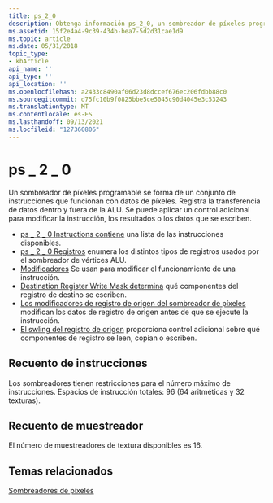 ```yaml
---
title: ps_2_0
description: Obtenga información ps_2_0, un sombreador de píxeles programable, que se conste de un conjunto de instrucciones que funcionan con datos de píxeles.
ms.assetid: 15f2e4a4-9c39-434b-bea7-5d2d31cae1d9
ms.topic: article
ms.date: 05/31/2018
topic_type:
- kbArticle
api_name: ''
api_type: ''
api_location: ''
ms.openlocfilehash: a2433c8490af06d23d8dccef676ec206fdbb88c0
ms.sourcegitcommit: d75fc10b9f0825bbe5ce5045c90d4045e3c53243
ms.translationtype: MT
ms.contentlocale: es-ES
ms.lasthandoff: 09/13/2021
ms.locfileid: "127360806"
---
```

# <a name="ps_2_0"></a>ps \_ 2 \_ 0

Un sombreador de píxeles programable se forma de un conjunto de instrucciones que funcionan con datos de píxeles. Registra la transferencia de datos dentro y fuera de la ALU. Se puede aplicar un control adicional para modificar la instrucción, los resultados o los datos que se escriben.

-   [ps \_ 2 \_ 0 Instructions contiene](dx9-graphics-reference-asm-ps-instructions-ps-2-0.md) una lista de las instrucciones disponibles.
-   [ps \_ 2 \_ 0 Registros](dx9-graphics-reference-asm-ps-registers-ps-2-0.md) enumera los distintos tipos de registros usados por el sombreador de vértices ALU.
-   [Modificadores](dx9-graphics-reference-asm-ps-registers-modifiers.md) Se usan para modificar el funcionamiento de una instrucción.
-   [Destination Register Write Mask determina](dx9-graphics-reference-asm-ps-registers-modifiers-write-mask.md) qué componentes del registro de destino se escriben.
-   [Los modificadores de registro de origen del sombreador de píxeles](dx9-graphics-reference-asm-ps-registers-modifiers-source.md) modifican los datos de registro de origen antes de que se ejecute la instrucción.
-   [El swling del registro de origen](dx9-graphics-reference-asm-ps-registers-modifiers-source-register-swizzling.md) proporciona control adicional sobre qué componentes de registro se leen, copian o escriben.

## <a name="instruction-count"></a>Recuento de instrucciones

Los sombreadores tienen restricciones para el número máximo de instrucciones. Espacios de instrucción totales: 96 (64 aritméticas y 32 texturas).

## <a name="sampler-count"></a>Recuento de muestreador

El número de muestreadores de textura disponibles es 16.

## <a name="related-topics"></a>Temas relacionados

<dl> <dt>

[Sombreadores de píxeles](dx9-graphics-reference-asm-ps.md)
</dt> </dl>

 

 




